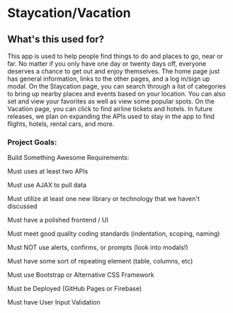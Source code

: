 # Staycation/Vacation

## What's this used for?
This app is used to help people find things to do and places to go, near or far.
No matter if you only have one day or twenty days off, everyone deserves a chance to get out and enjoy themselves.
The home page just has general information, links to the other pages, and a log in/sign up modal.
On the Staycation page, you can search through a list of categories to bring up nearby places and events based on your location.
You can also set and view your favorites as well as view some popular spots.
On the Vacation page, you can click to find airline tickets and hotels.
In future releases, we plan on expanding the APIs used to stay in the app to find flights, hotels, rental cars, and more.



### Project Goals:

Build Something Awesome
Requirements:

Must uses at least two APIs

Must use AJAX to pull data

Must utilize at least one new library or technology that we haven't discussed

Must have a polished frontend / UI

Must meet good quality coding standards (indentation, scoping, naming)

Must NOT use alerts, confirms, or prompts (look into modals!)

Must have some sort of repeating element (table, columns, etc)

Must use Bootstrap or Alternative CSS Framework

Must be Deployed (GitHub Pages or Firebase)

Must have User Input Validation
